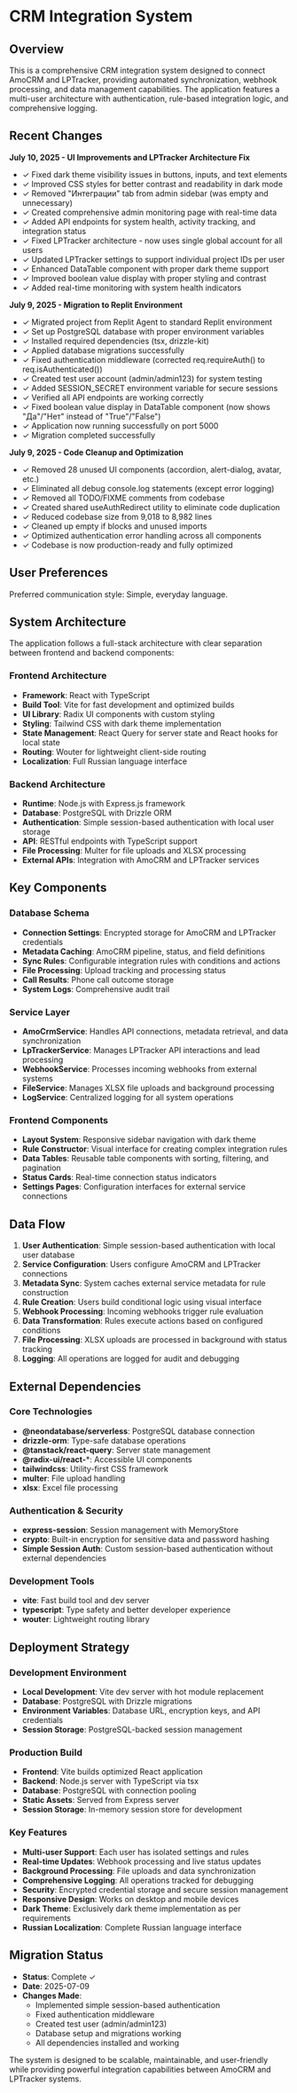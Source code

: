 # CRM Integration System

## Overview

This is a comprehensive CRM integration system designed to connect AmoCRM and LPTracker, providing automated synchronization, webhook processing, and data management capabilities. The application features a multi-user architecture with authentication, rule-based integration logic, and comprehensive logging.

## Recent Changes

**July 10, 2025 - UI Improvements and LPTracker Architecture Fix**
- ✓ Fixed dark theme visibility issues in buttons, inputs, and text elements
- ✓ Improved CSS styles for better contrast and readability in dark mode
- ✓ Removed "Интеграции" tab from admin sidebar (was empty and unnecessary)
- ✓ Created comprehensive admin monitoring page with real-time data
- ✓ Added API endpoints for system health, activity tracking, and integration status
- ✓ Fixed LPTracker architecture - now uses single global account for all users
- ✓ Updated LPTracker settings to support individual project IDs per user
- ✓ Enhanced DataTable component with proper dark theme support
- ✓ Improved boolean value display with proper styling and contrast
- ✓ Added real-time monitoring with system health indicators

**July 9, 2025 - Migration to Replit Environment**
- ✓ Migrated project from Replit Agent to standard Replit environment
- ✓ Set up PostgreSQL database with proper environment variables
- ✓ Installed required dependencies (tsx, drizzle-kit)
- ✓ Applied database migrations successfully
- ✓ Fixed authentication middleware (corrected req.requireAuth() to req.isAuthenticated())
- ✓ Created test user account (admin/admin123) for system testing
- ✓ Added SESSION_SECRET environment variable for secure sessions
- ✓ Verified all API endpoints are working correctly
- ✓ Fixed boolean value display in DataTable component (now shows "Да"/"Нет" instead of "True"/"False")
- ✓ Application now running successfully on port 5000
- ✓ Migration completed successfully

**July 9, 2025 - Code Cleanup and Optimization**
- ✓ Removed 28 unused UI components (accordion, alert-dialog, avatar, etc.)
- ✓ Eliminated all debug console.log statements (except error logging)
- ✓ Removed all TODO/FIXME comments from codebase
- ✓ Created shared useAuthRedirect utility to eliminate code duplication
- ✓ Reduced codebase size from 9,018 to 8,982 lines
- ✓ Cleaned up empty if blocks and unused imports
- ✓ Optimized authentication error handling across all components
- ✓ Codebase is now production-ready and fully optimized

## User Preferences

Preferred communication style: Simple, everyday language.

## System Architecture

The application follows a full-stack architecture with clear separation between frontend and backend components:

### Frontend Architecture
- **Framework**: React with TypeScript
- **Build Tool**: Vite for fast development and optimized builds
- **UI Library**: Radix UI components with custom styling
- **Styling**: Tailwind CSS with dark theme implementation
- **State Management**: React Query for server state and React hooks for local state
- **Routing**: Wouter for lightweight client-side routing
- **Localization**: Full Russian language interface

### Backend Architecture
- **Runtime**: Node.js with Express.js framework
- **Database**: PostgreSQL with Drizzle ORM
- **Authentication**: Simple session-based authentication with local user storage
- **API**: RESTful endpoints with TypeScript support
- **File Processing**: Multer for file uploads and XLSX processing
- **External APIs**: Integration with AmoCRM and LPTracker services

## Key Components

### Database Schema
- **Connection Settings**: Encrypted storage for AmoCRM and LPTracker credentials
- **Metadata Caching**: AmoCRM pipeline, status, and field definitions
- **Sync Rules**: Configurable integration rules with conditions and actions
- **File Processing**: Upload tracking and processing status
- **Call Results**: Phone call outcome storage
- **System Logs**: Comprehensive audit trail

### Service Layer
- **AmoCrmService**: Handles API connections, metadata retrieval, and data synchronization
- **LpTrackerService**: Manages LPTracker API interactions and lead processing
- **WebhookService**: Processes incoming webhooks from external systems
- **FileService**: Manages XLSX file uploads and background processing
- **LogService**: Centralized logging for all system operations

### Frontend Components
- **Layout System**: Responsive sidebar navigation with dark theme
- **Rule Constructor**: Visual interface for creating complex integration rules
- **Data Tables**: Reusable table components with sorting, filtering, and pagination
- **Status Cards**: Real-time connection status indicators
- **Settings Pages**: Configuration interfaces for external service connections

## Data Flow

1. **User Authentication**: Simple session-based authentication with local user database
2. **Service Configuration**: Users configure AmoCRM and LPTracker connections
3. **Metadata Sync**: System caches external service metadata for rule construction
4. **Rule Creation**: Users build conditional logic using visual interface
5. **Webhook Processing**: Incoming webhooks trigger rule evaluation
6. **Data Transformation**: Rules execute actions based on configured conditions
7. **File Processing**: XLSX uploads are processed in background with status tracking
8. **Logging**: All operations are logged for audit and debugging

## External Dependencies

### Core Technologies
- **@neondatabase/serverless**: PostgreSQL database connection
- **drizzle-orm**: Type-safe database operations
- **@tanstack/react-query**: Server state management
- **@radix-ui/react-***: Accessible UI components
- **tailwindcss**: Utility-first CSS framework
- **multer**: File upload handling
- **xlsx**: Excel file processing

### Authentication & Security
- **express-session**: Session management with MemoryStore
- **crypto**: Built-in encryption for sensitive data and password hashing
- **Simple Session Auth**: Custom session-based authentication without external dependencies

### Development Tools
- **vite**: Fast build tool and dev server
- **typescript**: Type safety and better developer experience
- **wouter**: Lightweight routing library

## Deployment Strategy

### Development Environment
- **Local Development**: Vite dev server with hot module replacement
- **Database**: PostgreSQL with Drizzle migrations
- **Environment Variables**: Database URL, encryption keys, and API credentials
- **Session Storage**: PostgreSQL-backed session management

### Production Build
- **Frontend**: Vite builds optimized React application
- **Backend**: Node.js server with TypeScript via tsx
- **Database**: PostgreSQL with connection pooling
- **Static Assets**: Served from Express server
- **Session Storage**: In-memory session store for development

### Key Features
- **Multi-user Support**: Each user has isolated settings and rules
- **Real-time Updates**: Webhook processing and live status updates
- **Background Processing**: File uploads and data synchronization
- **Comprehensive Logging**: All operations tracked for debugging
- **Security**: Encrypted credential storage and secure session management
- **Responsive Design**: Works on desktop and mobile devices
- **Dark Theme**: Exclusively dark theme implementation as per requirements
- **Russian Localization**: Complete Russian language interface

## Migration Status
- **Status**: Complete ✓
- **Date**: 2025-07-09
- **Changes Made**:
  - Implemented simple session-based authentication
  - Fixed authentication middleware
  - Created test user (admin/admin123)
  - Database setup and migrations working
  - All dependencies installed and working

The system is designed to be scalable, maintainable, and user-friendly while providing powerful integration capabilities between AmoCRM and LPTracker systems.